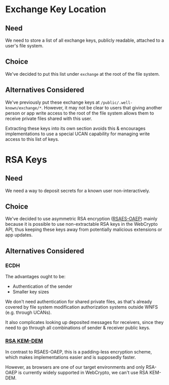 # Exchange Key Location

## Need

We need to store a list of all exchange keys, publicly readable, attached to a user's file system.

## Choice

We've decided to put this list under `exchange` at the root of the file system.

## Alternatives Considered

We've previously put these exchange keys at `/public/.well-known/exchange/*`. However, it may not be clear to users that giving another person or app write access to the root of the file system allows them to receive private files shared with this user.

Extracting these keys into its own section avoids this & encourages implementations to use a special UCAN capability for managing write access to this list of keys.

# RSA Keys

## Need

We need a way to deposit secrets for a known user non-interactively.

## Choice

We've decided to use asymmetric RSA encryption ([RSAES-OAEP](https://datatracker.ietf.org/doc/html/rfc3447#section-7.1)) mainly because it is possible to use non-extractable RSA keys in the WebCrypto API, thus keeping these keys away from potentially malicious extensions or app updates.

## Alternatives Considered

### ECDH

The advantages ought to be:
- Authentication of the sender
- Smaller key sizes

We don't need authentication for shared private files, as that's already covered by file system modification authorization systems outside WNFS (e.g. through UCANs).

It also complicates looking up deposited messages for receivers, since they need to go through all combinations of sender & receiver public keys.

### [RSA KEM-DEM](https://www.rfc-editor.org/rfc/rfc5990.html#appendix-A)

In contrast to RSAES-OAEP, this is a padding-less encryption scheme, which makes implementations easier and is supposedly faster.

However, as browsers are one of our target environments and only RSA-OAEP is currently widely supported in WebCrypto, we can't use RSA KEM-DEM.
